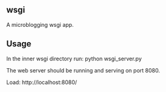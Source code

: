 <h2>wsgi</h2>

A microblogging wsgi app. 

<h2>Usage</h2>
In the inner wsgi directory run: python wsgi_server.py<br>

The web server should be running and serving on port 8080.<br> 

Load: http://localhost:8080/